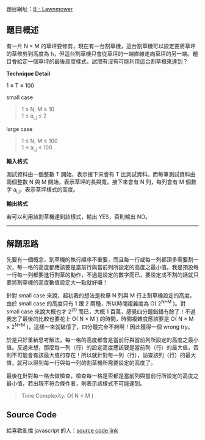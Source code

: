 <!--
[date]: 2013-04-14-2
[title]: [GCJ 2013] Qualification Round - B - Lawnmower
[name]: gcj-2013-qualification-round-b-lawnmower
[tag]: Google Code Jam
-->

題目網址：[B - Lawnmower][1]

題目概述
-------

有一片 N × M 的草坪要修剪，現在有一台割草機，這台割草機可以設定要將草坪的草修剪到高度為 h，但這台割草機只會從草坪的一端直線走向草坪的另一端。題目會給定一個草坪的最後高度樣式，試問有沒有可能利用這台割草機來達到？

**Technique Detail**

1 ≤ T ≤ 100

small case

> 1 ≤ N, M ≤ 10  
> 1 ≤ a<sub>i,j</sub> ≤ 2

large case

> 1 ≤ N, M ≤ 100  
> 1 ≤ a<sub>i,j</sub> ≤ 100

**輸入格式**

測試資料由一個整數 T 開始，表示接下來會有 T 比測試資料。而每筆測試資料由兩個整數 N 與 M 開始，表示草坪的長與寬。接下來會有 N 列，每列會有 M 個數字 a<sub>i,j</sub>，表示草坪樣式的高度。

**輸出格式**

若可以利用該割草機達到該樣式，輸出 YES，否則輸出 NO。


---

解題思路
------

先要有一個概念，割草機的執行順序不重要，而且每一行或每一列都頂多需要割一次，每一格的高度都應該要是當前行與當前列所設定的高度之最小值。我是預設每一行每一列都要進行割草的動作，不過是設定的數字而已，要設定成不割的話就只要將割草機的高度數值設定大一點就好囉！

針對 small case 來說，起初我的想法是枚舉 N 列與 M 行上割草機設定的高度。由於 small case 的高度只有 1 跟 2 兩種，所以時間複雜度為 O( 2<sup>N+M</sup> )。對 small case 來說大概也才 2<sup>20</sup> 而已，大概 1 百萬，感覺四分鐘錯錯有餘了！不過我忘了最後的比較也要花上 O( N × M ) 的時間，時間複雜度應該要是 O( N × M × 2<sup>N+M</sup> )，這樣一來就破億了，四分鐘完全不夠啊！因此獲得一個 wrong try。

於是只好重新思考解法，每一格的高度都會是當前行與當前列所設定的高度之最小值。反過來想，那麼每一列（行）的設定高度應該要是當前列（行）的最大值，否則不可能會有該最大值的存在！所以就針對每一列（行），訪查該列（行）的最大值，就可以得到每一行與每一列的割草機所需要設定的高度了。

最後在針對每一格去做檢查，檢查每一格是否都是當前列與當前行所設定的高度之最小值，若出現不符合條件者，則表示該樣式不可能達到。

> Time Complexity: O( N × M )

Source Code
----------------

<script src="https://gist.github.com/KuoE0/5381892.js"></script>

給喜歡亂擋 javascript 的人：[source code link][code]

[1]: https://code.google.com/codejam/contest/2270488/dashboard#s=p1
[code]: https://gist.github.com/5381892
